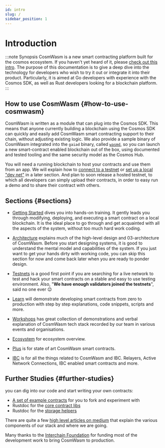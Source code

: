 ```yaml
---
id: intro
slug: /
sidebar_position: 1
---
```


# Introduction

:::note Synopsis
CosmWasm is a new smart contracting platform built for the cosmos ecosystem. If you haven't yet heard
of it, please [check out this intro](https://blog.cosmos.network/announcing-the-launch-of-cosmwasm-cc426ab88e12). The
purpose of this documentation is to give a deep dive into the technology for developers who wish to try it out or
integrate it into their product. Particularly, it is aimed at Go developers with experience with the Cosmos SDK, as well
as Rust developers looking for a blockchain platform.
:::

## How to use CosmWasm {#how-to-use-cosmwasm}

CosmWasm is written as a module that can plug into the Cosmos SDK. This means that anyone currently building a
blockchain using the Cosmos SDK can quickly and easily add CosmWasm smart contracting support to their chain, without
adjusting existing logic. We also provide a sample binary of CosmWasm integrated into the `gaiad` binary,
called [`wasmd`](https://github.com/CosmWasm/wasmd), so you can launch a new smart-contract enabled blockchain out of
the box, using documented and tested tooling and the same security model as the Cosmos Hub.

You will need a running blockchain to host your contracts and use them from an app. We will explain how
to [connect to a testnet](/02-getting-started/03-setting-env.md#setting-up-environment)
or [set up a local "dev net"](/02-getting-started/03-setting-env.md#run-local-node-optional) in a later section. And
plan to
soon release a hosted testnet, to which all developers can simply upload their contracts, in order to easy run a demo
and to share their contract with others.

## Sections {#sections}

* [Getting Started](02-getting-started/01-intro.md) dives you into hands-on training. It gently leads you through
  modifying,
  deploying, and executing a smart contract on a local blockchain. It is the ideal place to go through and get
  acquainted with all the aspects of the system, without too much hard work coding.

* [Architecture](03-architecture/01-multichain.md) explains much of the high-level design and 03-architecture of CosmWasm.
  Before you start designing systems, it is good to understand the mental model and capabilities of the system. If you
  just want to get your hands dirty with working code, you can skip this section for now and come back later when you
  are ready to ponder design.

* [Testnets](/ecosystem/testnets/build-requirements) is a good first point if you are searching for a live network to
  test and
  hack your smart contracts on a stable and easy to use testing environment. Also, "**We have enough validators joined
  the testnets**", said no one ever 😉

* [Learn](/tutorials/simple-option/intro) will demonstrate developing smart contracts from zero to production
  with
  step
  by step explanations, code snippets, scripts and more.

* [Workshops](/tutorials/videos-workshops) has great collection of demonstrations and verbal explanation of
  CosmWasm tech
  stack recorded by our team in various events and organisations.

* [Ecosystem](/ecosystem/overview) for ecosystem overview.

* [Plus](/cw-plus/overview) is for state of art CosmWasm smart contracts.

* [IBC](05-ibc/01-overview.md) is for all the things related to CosmWasm and IBC. Relayers, Active Network Connections,
  IBC
  enabled smart contracts and more.

## Further Studies {#further-studies}

you can dig into our code and start writing your own contracts:

* [A set of example contracts](https://github.com/CosmWasm/cw-examples) for you to fork and experiment with
* Rustdoc for the [core contract libs](https://docs.rs/cosmwasm-std/0.13.1/cosmwasm_std/)
* Rustdoc for the [storage helpers](https://docs.rs/cosmwasm-storage/0.13.1/cosmwasm_storage/)

There are quite a few [high level articles on medium](https://medium.com/confio) that explain the various components of
our stack and where we are going.

Many thanks to the [Interchain Foundation](https://interchain.io/) for funding most of the development work to bring
CosmWasm to production.
